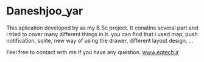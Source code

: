 # Daneshjoo_yar
This aplication developed by as my B.Sc project.
It conatins several part and i tried to cover many different things in it.
you can find that i used map, push notification, sqlite, new way of using the drawer, different layout design, ...

Feel free to contact with me if you have any question.
www.eqtech.ir

